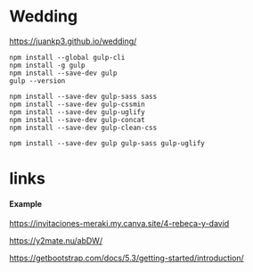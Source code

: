 # Wedding

https://juankp3.github.io/wedding/

```
npm install --global gulp-cli
npm install -g gulp
npm install --save-dev gulp
gulp --version

npm install --save-dev gulp-sass sass
npm install --save-dev gulp-cssmin
npm install --save-dev gulp-uglify
npm install --save-dev gulp-concat
npm install --save-dev gulp-clean-css

npm install --save-dev gulp gulp-sass gulp-uglify
```

# links

####  Example

https://invitaciones-meraki.my.canva.site/4-rebeca-y-david

https://y2mate.nu/abDW/

https://getbootstrap.com/docs/5.3/getting-started/introduction/

